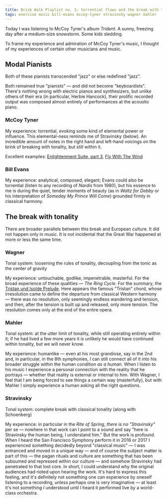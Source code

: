 ```yaml
---
title: Brisk Walk Playlist no. 3; torrential flows and the break with tonality
tags: exercise music bill-evans mccoy-tyner stravinsky wagner mahler
---
```


Today I was listening to McCoy Tyner's album _Trident_. A sunny, freezing day after a medium-size snowstorm. Some kids sledding.

To frame my experience and admiration of McCoy Tyner's music, I thought of my experiences of certain other musicians and music.

## Modal Pianists

Both of these pianists transcended "jazz" or else redefined "jazz".

Both remained true "pianists" — and did not become "keyboardists". There's nothing wrong with electric pianos and synthesizers, but unlike others of their era (in particular, Herbie Hancock), their prolific recorded output was composed almost entirely of performances at the acoustic piano.

### McCoy Tyner

My experience: torrential, evoking some kind of elemental power or influence. This elemental-ness reminds me of Stravinsky (below). An incredible amount of notes in the right hand and left-hand voicings on the brink of breaking with tonality, but still within it.

Excellent examples: [Enlightenment Suite, part 3](https://www.youtube.com/watch?v=psfHjIVd8VI), [Fly With The Wind](https://www.youtube.com/watch?v=UZIXDTH-sLA)

### Bill Evans

My experience: analytical, composed, elegant; Evans could also be torrential (listen to any recording of _Nardis_ from 1980), but his essence to me is during the quiet, tender moments of beauty (as in _Waltz for Debby_ or his interpretation of _Someday My Prince Will Come_) grounded firmly in classical harmony.

## The break with tonality

There are broader parallels between this break and European culture. It did not happen only in music. It is not incidental that the Great War happened at more or less the same time.

### Wagner

Tonal system: loosening the rules of tonality, decoupling from the tonic as the center of gravity

My experience: untouchable, godlike, impenetrable, masterful. For the broad experience of these qualities — _The Ring Cycle_. For the summary, the [Tristan und Isolde Prelude](https://www.youtube.com/watch?v=bex_S61AI-8). Here appears the famous "Tristan" chord, whose irresolution came to define the departure from classical Western harmony — there was no resolution, only seemingly endless wandering and tension, and then, after the tension is built up and released, only more tension. The resolution comes only at the end of the entire opera.

### Mahler

Tonal system: at the utter limit of tonality, while still operating entirely within it; if he had lived a few more years it is unlikely he would have continued within tonality, but we will never know.

My experience: humanlike — even at his most grandiose, say in the 2nd and, in particular, in the 8th symphonies, I can still connect all of it into his broader struggle within the human condition _as a human_. When I listen to his music I experience a personal connection with the reality that he portrays — whether that reality is external or internal to him. With Wagner, I feel that I am being forced to see things a certain way (masterfully), but with Mahler I simply experience a human asking all the right questions.

### Stravinsky

Tonal system: complete break with classical tonality (along with Schoenberg)

My experience: in particular in the _Rite of Spring_, _there is no "Stravinsky"_ per se — nowhere in that work can I point to a sound and say "here is Stravinsky the human being, I understand him." But the work is profound. When I heard the San Francisco Symphony perform it in 2016 or 2017 I experienced something decidedly beyond "classical music" — I was entranced and moved in a unique way — and of course the subject matter is part of this — the pagan rituals and culture are something that has been subsumed and repressed within our culture — and somehow Stravinsky had penetrated to that lost core. In short, I could understand why the original audiences had rioted upon hearing the work. It's hard to express this feeling, and it's definitely not something one can experience by oneself listening to a recording, unless perhaps one is very imaginative — at least it's not something _I_ understood until I heard it performed live by a world-class orchestra.
